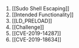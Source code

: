 1. [[Sudo Shell Escaping]]
2. [[Intended Functionality]]
3. [[LD_PRELOAD]]
4. [[Challenge]]
5. [[CVE-2019-14287]]
6. [[CVE-2019-18634]]
